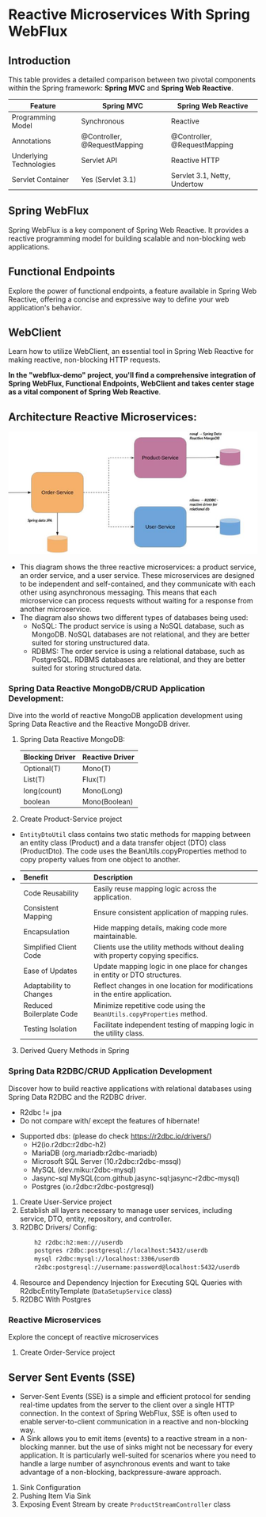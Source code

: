 # Reactive Microservices With Spring WebFlux

## Introduction
This table provides a detailed comparison between two pivotal components within the Spring framework: **Spring MVC** and **Spring Web Reactive**.

| Feature                  | Spring MVC                  | Spring Web Reactive          |
|--------------------------|-----------------------------|------------------------------|
| Programming Model        | Synchronous                | Reactive                     |
| Annotations              | @Controller, @RequestMapping | @Controller, @RequestMapping |
| Underlying Technologies  | Servlet API                 | Reactive HTTP                |
| Servlet Container        | Yes (Servlet 3.1)           | Servlet 3.1, Netty, Undertow |

## Spring WebFlux
Spring WebFlux is a key component of Spring Web Reactive. It provides a reactive programming model for building scalable and non-blocking web applications.
## Functional Endpoints
Explore the power of functional endpoints, a feature available in Spring Web Reactive, offering a concise and expressive way to define your web application's behavior.
## WebClient
Learn how to utilize WebClient, an essential tool in Spring Web Reactive for making reactive, non-blocking HTTP requests.

**In the "webflux-demo" project, you'll find a comprehensive integration of Spring WebFlux, Functional Endpoints, WebClient and takes center stage as a vital component of Spring Web Reactive**.
## Architecture  Reactive Microservices:
<div>
     <img src="reactiveSystem.jpg" width="auto">
</div>

- This diagram shows the three reactive microservices: a product service, an order service, and a user service. These microservices are designed to be independent and self-contained, and they communicate with each other using asynchronous messaging. This means that each microservice can process requests without waiting for a response from another microservice.
- The diagram also shows two different types of databases being used:
   * NoSQL: The product service is using a NoSQL database, such as MongoDB. NoSQL databases are not relational, and they are better suited for storing unstructured data.
   * RDBMS: The order service is using a relational database, such as PostgreSQL. RDBMS databases are relational, and they are better suited for storing structured data.

### Spring Data Reactive MongoDB/CRUD Application Development:
Dive into the world of reactive MongoDB application development using Spring Data Reactive and the Reactive MongoDB driver.
1. Spring Data Reactive MongoDB:

    | Blocking Driver | Reactive Driver |
    |-----------------|-----------------|
    | Optional(T)     | Mono(T)         |
    | List(T)         | Flux(T)         |
    | long(count)     | Mono(Long)      |
    | boolean         | Mono(Boolean)   |

2. Create Product-Service project
 - `EntityDtoUtil` class contains two static methods for mapping between an entity class (Product) and a data transfer object (DTO) class (ProductDto). The code uses the BeanUtils.copyProperties method to copy property values from one object to another.
 - | Benefit                   | Description                                                                                           |
   |---------------------------|-------------------------------------------------------------------------------------------------------|
   | Code Reusability          | Easily reuse mapping logic across the application.                                                    |
   | Consistent Mapping        | Ensure consistent application of mapping rules.                                                       |
   | Encapsulation             | Hide mapping details, making code more maintainable.                                                  |
   | Simplified Client Code    | Clients use the utility methods without dealing with property copying specifics.                      |
   | Ease of Updates           | Update mapping logic in one place for changes in entity or DTO structures.                             |
   | Adaptability to Changes    | Reflect changes in one location for modifications in the entire application.                           |
   | Reduced Boilerplate Code  | Minimize repetitive code using the `BeanUtils.copyProperties` method.                                 |
   | Testing Isolation         | Facilitate independent testing of mapping logic in the utility class.                                  |
3. Derived Query Methods in Spring

### Spring Data R2DBC/CRUD Application Development
Discover how to build reactive applications with relational databases using Spring Data R2DBC and the R2DBC driver.
* R2dbc != jpa
* Do not compare with/ except the features of hibernate!
- Supported dbs: (please do check https://r2dbc.io/drivers/)
  * H2(io.r2dbc:r2dbc-h2)
  * MariaDB (org.mariadb:r2dbc-mariadb)
  * Microsoft SQL Server (10.r2dbc:r2dbc-mssql)
  * MySQL (dev.miku:r2dbc-mysql)
  * Jasync-sql MySQL(com.github.jasync-sql:jasync-r2dbc-mysql)
  * Postgres (io.r2dbc:r2dbc-postgresql)
1. Create User-Service project
2. Establish all layers necessary to manage user services, including service, DTO, entity, repository, and controller.
3. R2DBC Drivers/ Config:
   ```xml
       h2 r2dbc:h2:mem:///userdb
       postgres r2dbc:postgresql://localhost:5432/userdb
       mysql r2dbc:mysql://localhost:3306/userdb
       r2dbc:postgresql://username:password@localhost:5432/userdb
   ```
4. Resource and Dependency Injection for Executing SQL Queries with R2dbcEntityTemplate (`DataSetupService` class)
5. R2DBC With Postgres

### Reactive Microservices
Explore the concept of reactive microservices
1. Create Order-Service project

## Server Sent Events (SSE)
- Server-Sent Events (SSE) is a simple and efficient protocol for sending real-time updates from the server to the client over a single HTTP connection.
In the context of Spring WebFlux, SSE is often used to enable server-to-client communication in a reactive and non-blocking way.
- A Sink allows you to emit items (events) to a reactive stream in a non-blocking manner.
but the use of sinks might not be necessary for every application. It is particularly well-suited for scenarios where you need to handle a large number of asynchronous events and want to take advantage of a non-blocking, backpressure-aware approach.
1. Sink Configuration
2. Pushing Item Via Sink
3. Exposing Event Stream by create `ProductStreamController` class










